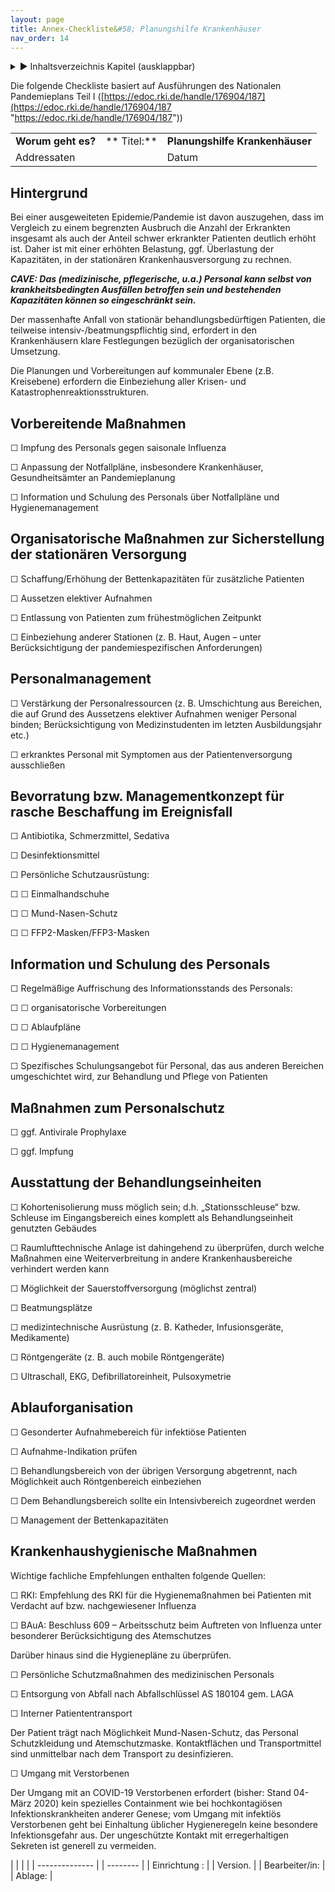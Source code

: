```yaml
---
layout: page
title: Annex-Checkliste&#58; Planungshilfe Krankenhäuser
nav_order: 14
---
```


<details markdown="block">
  <summary>
      &#9658; Inhaltsverzeichnis Kapitel (ausklappbar)
  </summary>

1. TOC
{:toc}
 </details>

Die folgende Checkliste basiert auf Ausführungen des Nationalen
Pandemieplans Teil I
([https://edoc.rki.de/handle/176904/187](https://edoc.rki.de/handle/176904/187 "https://edoc.rki.de/handle/176904/187"))

|                    |             |                                 |
| ------------------ | ----------- | ------------------------------- |
| **Worum geht es?** | ** Titel:** | **Planungshilfe Krankenhäuser** |
| Addressaten        |             | Datum                           |

## Hintergrund

Bei einer ausgeweiteten Epidemie/Pandemie ist davon auszugehen, dass im
Vergleich zu einem begrenzten Ausbruch die Anzahl der Erkrankten
insgesamt als auch der Anteil schwer erkrankter Patienten deutlich
erhöht ist. Daher ist mit einer erhöhten Belastung, ggf. Überlastung
der Kapazitäten, in der stationären Krankenhausversorgung zu rechnen.

***CAVE: Das (medizinische, pflegerische, u.a.) Personal kann selbst von
krankheitsbedingten Ausfällen betroffen sein und bestehenden Kapazitäten
können so eingeschränkt sein.***

Der massenhafte Anfall von stationär behandlungsbedürftigen Patienten,
die teilweise intensiv-/beatmungspflichtig sind, erfordert in den
Krankenhäusern klare Festlegungen bezüglich der organisatorischen
Umsetzung.

Die Planungen und Vorbereitungen auf kommunaler Ebene (z.B. Kreisebene)
erfordern die Einbeziehung aller Krisen- und
Katastrophenreaktionsstrukturen.

## Vorbereitende Maßnahmen

☐ Impfung des Personals gegen saisonale Influenza

☐ Anpassung der Notfallpläne, insbesondere Krankenhäuser,
Gesundheitsämter an Pandemieplanung

☐ Information und Schulung des Personals über Notfallpläne und
Hygienemanagement

## Organisatorische Maßnahmen zur Sicherstellung der stationären Versorgung

☐ Schaffung/Erhöhung der Bettenkapazitäten für zusätzliche Patienten

☐ Aussetzen elektiver Aufnahmen

☐ Entlassung von Patienten zum frühestmöglichen Zeitpunkt

☐ Einbeziehung anderer Stationen (z. B. Haut, Augen – unter
Berücksichtigung der pandemiespezifischen Anforderungen)

## Personalmanagement

☐ Verstärkung der Personalressourcen (z. B. Umschichtung aus Bereichen,
die auf Grund des Aussetzens elektiver Aufnahmen weniger Personal
binden; Berücksichtigung von Medizinstudenten im letzten
Ausbildungsjahr etc.)

☐ erkranktes Personal mit Symptomen aus der Patientenversorgung
ausschließen

## Bevorratung bzw. Managementkonzept für rasche Beschaffung im Ereignisfall

☐ Antibiotika, Schmerzmittel, Sedativa

☐ Desinfektionsmittel

☐ Persönliche Schutzausrüstung:

☐ ☐ Einmalhandschuhe

☐ ☐ Mund-Nasen-Schutz

☐ ☐ FFP2-Masken/FFP3-Masken

## Information und Schulung des Personals

☐ Regelmäßige Auffrischung des Informationsstands des Personals:

☐ ☐ organisatorische Vorbereitungen

☐ ☐ Ablaufpläne

☐ ☐ Hygienemanagement

☐ Spezifisches Schulungsangebot für Personal, das aus anderen Bereichen
umgeschichtet wird, zur Behandlung und Pflege von Patienten 

## Maßnahmen zum Personalschutz

☐ ggf. Antivirale Prophylaxe

☐ ggf. Impfung

## Ausstattung der Behandlungseinheiten

☐ Kohortenisolierung muss möglich sein; d.h. „Stationsschleuse“ bzw.
Schleuse im Eingangsbereich eines komplett als Behandlungseinheit
genutzten Gebäudes

☐ Raumlufttechnische Anlage ist dahingehend zu überprüfen, durch
welche Maßnahmen eine Weiterverbreitung in andere Krankenhausbereiche
verhindert werden kann

☐ Möglichkeit der Sauerstoffversorgung (möglichst zentral)

☐ Beatmungsplätze

☐ medizintechnische Ausrüstung (z. B. Katheder, Infusionsgeräte,
Medikamente)

☐ Röntgengeräte (z. B. auch mobile Röntgengeräte)

☐ Ultraschall, EKG, Defibrillatoreinheit, Pulsoxymetrie

## Ablauforganisation

☐ Gesonderter Aufnahmebereich für infektiöse Patienten

☐ Aufnahme-Indikation prüfen

☐ Behandlungsbereich von der übrigen Versorgung abgetrennt, nach
Möglichkeit auch Röntgenbereich einbeziehen

☐ Dem Behandlungsbereich sollte ein Intensivbereich zugeordnet werden

☐ Management der Bettenkapazitäten

## Krankenhaushygienische Maßnahmen

Wichtige fachliche Empfehlungen enthalten folgende Quellen:

☐ RKI: Empfehlung des RKI für die Hygienemaßnahmen bei Patienten mit
Verdacht auf bzw. nachgewiesener Influenza

☐ BAuA: Beschluss 609 – Arbeitsschutz beim Auftreten von Influenza unter
besonderer Berücksichtigung des Atemschutzes

Darüber hinaus sind die Hygienepläne zu überprüfen.

☐ Persönliche Schutzmaßnahmen des medizinischen Personals

☐ Entsorgung von Abfall nach Abfallschlüssel AS 180104 gem. LAGA

☐ Interner Patiententransport

Der Patient trägt nach Möglichkeit Mund-Nasen-Schutz, das Personal
Schutzkleidung und Atemschutzmaske. Kontaktflächen und Transportmittel
sind unmittelbar nach dem Transport zu desinfizieren.

☐ Umgang mit Verstorbenen

Der Umgang mit an COVID-19 Verstorbenen erfordert (bisher: Stand 04-März
2020) kein spezielles Containment wie bei hochkontagiösen
Infektionskrankheiten anderer Genese; vom Umgang mit infektiös
Verstorbenen geht bei Einhaltung üblicher Hygieneregeln keine besondere
Infektionsgefahr aus. Der ungeschützte Kontakt mit erregerhaltigen
Sekreten ist generell zu vermeiden.

|                |  |          |
| -------------- |  | -------- |
| Einrichtung :  |  | Version. |
| Bearbeiter/in: |  | Ablage:  |
